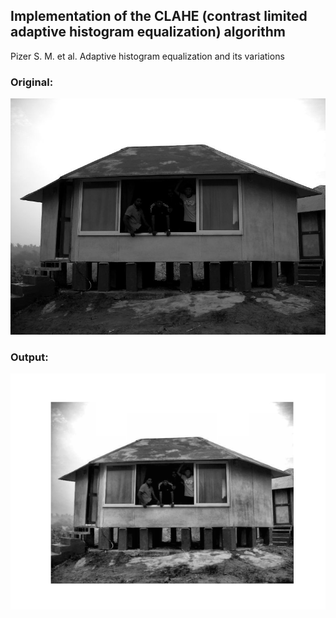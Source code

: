 ## Implementation of the CLAHE (contrast limited adaptive histogram equalization) algorithm
Pizer S. M. et al. Adaptive histogram equalization and its variations
### Original:
![](imgs/indi.png)
### Output:
![](result/res1.png)